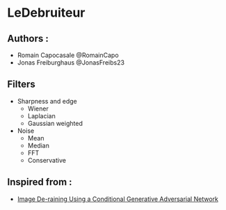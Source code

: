# LeDebruiteur

## Authors :

* Romain Capocasale @RomainCapo
* Jonas Freiburghaus @JonasFreibs23

## Filters

* Sharpness and edge
  * Wiener
  * Laplacian
  * Gaussian weighted
* Noise
  * Mean
  * Median
  * FFT
  * Conservative

## Inspired from :

* [Image De-raining Using a Conditional Generative Adversarial Network](https://arxiv.org/pdf/1701.05957.pdf)
